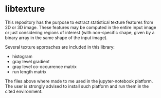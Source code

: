 # libtexture
This repository has the purpose to extract statistical texture features from 2D or 3D image. These features may be computed in the entire input image or just considering regions of interest (with non-specific shape, given by a binary array in the same shape of the input image).

Several texture approaches are included in this library:
- histogram
- gray level gradient
- gray level co-occurrence matrix
- run length matrix

The files above where made to me used in the jupyter-notebook platform. The user is strongly advised to install such platform and run them in the cited environment.
